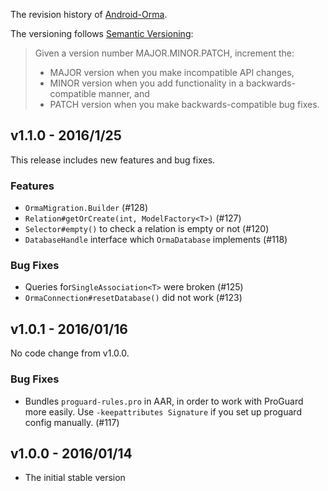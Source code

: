 The revision history of [Android-Orma](https://github.com/gfx/Android-Orma).

The versioning follows [Semantic Versioning](http://semver.org/):

> Given a version number MAJOR.MINOR.PATCH, increment the:
>
> * MAJOR version when you make incompatible API changes,
> * MINOR version when you add functionality in a backwards-compatible manner, and
> * PATCH version when you make backwards-compatible bug fixes.

## v1.1.0 - 2016/1/25

This release includes new features and bug fixes.

### Features

* `OrmaMigration.Builder` (#128)
* `Relation#getOrCreate(int, ModelFactory<T>)` (#127)
* `Selector#empty()` to check a relation is empty or not (#120)
* `DatabaseHandle` interface which `OrmaDatabase` implements (#118)

### Bug Fixes

*  Queries for`SingleAssociation<T>` were broken (#125)
* `OrmaConnection#resetDatabase()` did not work (#123)

## v1.0.1 - 2016/01/16

No code change from v1.0.0.

### Bug Fixes

* Bundles `proguard-rules.pro` in AAR, in order to work with ProGuard
  more easily. Use `-keepattributes Signature` if you set up proguard config
  manually. (#117)

## v1.0.0 - 2016/01/14

* The initial stable version
